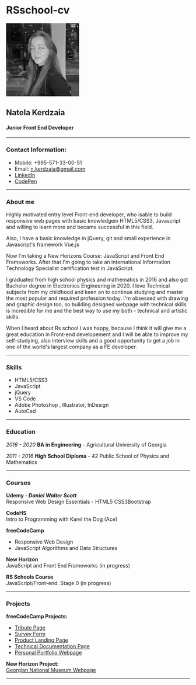 # RSschool-cv

<img src="https://raw.githubusercontent.com/natiaker/rsschool-cv/gh-pages/natiakerdzaia.jpg" alt="cv-image" width="200px" height="auto">

## Natela Kerdzaia

#### Junior Front End Developer

-------------------------

### Contact Information:

- Mobile: +995-571-33-00-51
- Email: n.kerdzaia@gmail.com
- [LinkedIn](https://www.linkedin.com/in/natia-kerdzaia-8592791ba)
- [CodePen](https://codepen.io/natiakerdzaia)

-------------------------

### About me

Highly motivated entry level Front-end developer, who isable to build responsive web pages with basic knowledgein HTML5/CSS3, Javascript and willing to learn more and became successful in this field.

Also, I have a basic knowledge in jQuery, git and small experience in Javascript's framework Vue.js

Now I'm taking a New Horizons Course: JavaScript and Front End Frameworks. After that I'm going to take an international Information Technology Specialist certification test in JavaScript.

I graduated from high school physics and mathematics in 2016 and also got Bachelor degree in Electronics Engineering in 2020. 
I love Technical subjects from my childhood and keen on to continue studying and master the most popular and required profession today. I'm obsessed with drawing and graphic design too, so building designed webpage with technical skills is incredible for me and the best way to use my both - technical and artistic skills. 

When I heard about Rs school I was happy, because I think it will give me a great education in Front-end developement and I will be able to improve my self-studying, also interview skills and a good opportunity to get a job in one of the world's largest company as a FE developer.

-------------------------

### Skills

- HTML5/CSS3
- JavaScript
- jQuery
- VS Code
- Adobe Photoshop , Illustrator, InDesign
- AutoCad

-------------------------

### Education

*2016 - 2020*  **BA in Engineering** - Agricultural University of Georgia

*2011 - 2016* **High School Diploma** - 42 Public School of Physics and Mathematics

-------------------------

### Courses

**Udemy - *Daniel Walter Scott***<br> Responsive Web Design Essentials - HTML5 CSS3Bootstrap

**CodeHS**<br> Intro to Programming with Karel the Dog (Ace)

**freeCodeCamp** 
- Responsive Web Design
- JavaScript Algorithms and Data Structures

**New Horizon**<br>JavaScript and Front End Frameworks (in progress)

**RS Schools Course**<br>JavaScript/Front-end. Stage 0 (in progress)

-------------------------

### Projects

**freeCodeCamp Projects:**
- [Tribute Page](https://github.com/natiaker/tribute-page.git)
- [Survey Form](https://github.com/natiaker/survey-form.git)
- [Product Landing Page](https://codepen.io/natiakerdzaia/pen/zYZgYaE)
- [Technical Documentation Page](https://codepen.io/natiakerdzaia/pen/VwbwZde)
- [Personal Portfolio Webpage](https://codepen.io/natiakerdzaia/pen/RwVWGrg)

**New Horizon Project:**<br>[Georgian National Museum Webpage](https://github.com/natiaker/GNM.git)

-------------------------

